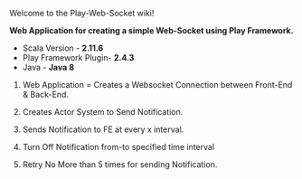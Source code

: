 Welcome to the Play-Web-Socket wiki!

**Web Application for creating a simple Web-Socket using Play Framework.**

* Scala Version - **2.11.6**
* Play Framework Plugin- **2.4.3**
* Java - **Java 8**

1. Web Application = Creates a Websocket Connection between Front-End & Back-End.

2. Creates Actor System to Send Notification.

3. Sends Notification to FE at every x interval.

4. Turn Off Notification from-to specified time interval

5. Retry No More than 5 times for sending Notification.  
